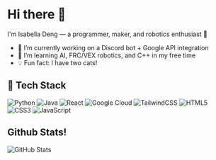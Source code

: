 # Hi there 👋

I'm Isabella Deng — a programmer, maker, and robotics enthusiast 🤖

- 🔭 I’m currently working on a Discord bot + Google API integration
- 🌱 I’m learning AI, FRC/VEX robotics, and C++ in my free time
- 💡 Fun fact: I have two cats!

## 🚀 Tech Stack
![Python](https://img.shields.io/badge/-Python-black?style=flat&logo=python)
![Java](https://img.shields.io/badge/-Java-black?style=flat&logo=java)
![React](https://img.shields.io/badge/-React-black?style=flat&logo=react)
![Google Cloud](https://img.shields.io/badge/-Google_Cloud-black?style=flat&logo=google-cloud)
![TailwindCSS](https://img.shields.io/badge/-TailwindCSS-38b2ac?style=flat&logo=tailwind-css&logoColor=white)
![HTML5](https://img.shields.io/badge/-HTML5-e34f26?style=flat&logo=html5&logoColor=white)
![CSS3](https://img.shields.io/badge/-CSS3-1572b6?style=flat&logo=css3&logoColor=white)
![JavaScript](https://img.shields.io/badge/-JavaScript-f7df1e?style=flat&logo=javascript&logoColor=black)

## Github Stats!
![GitHub Stats](https://github-readme-stats.vercel.app/api?username=Abluebowobble&show_icons=true)
